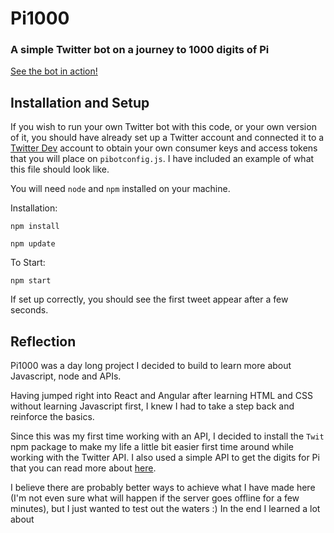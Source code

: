 # Pi1000
### A simple Twitter bot on a journey to 1000 digits of Pi
[See the bot in action!](https://twitter.com/PiThousand)
## Installation and Setup
If you wish to run your own Twitter bot with this code, or your own version of it, you should have already set up a Twitter account and connected it to a [Twitter Dev](https://developer.twitter.com/) account to obtain your own consumer keys and access tokens that you will place on `pibotconfig.js`. I have included an example of what this file should look like.

You will need `node` and `npm` installed on your machine.

Installation:

`npm install`

`npm update`

To Start:

`npm start`

If set up correctly, you should see the first tweet appear after a few seconds.

## Reflection
Pi1000 was a day long project I decided to build to learn more about Javascript, node and APIs.

Having jumped right into React and Angular after learning HTML and CSS without learning Javascript first, I knew I had to take a step back and reinforce the basics.

Since this was my first time working with an API, I decided to install the `Twit` npm package to make my life a little bit easier first time around while working with the Twitter API. I also used a simple API to get the digits for Pi that you can read more about [here](https://helloacm.com/pi/).

I believe there are probably better ways to achieve what I have made here (I'm not even sure what will happen if the server goes offline for a few minutes), but I just wanted to test out the waters :)
In the end I learned a lot about
